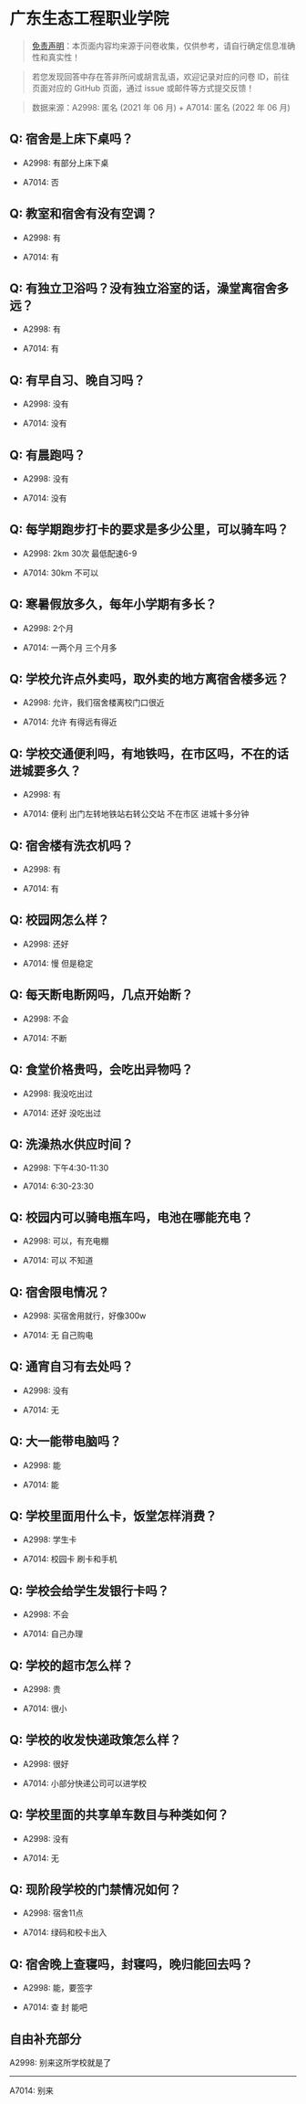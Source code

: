 # 广东生态工程职业学院

> [免责声明](https://colleges.chat/#_3)：本页面内容均来源于问卷收集，仅供参考，请自行确定信息准确性和真实性！

> 若您发现回答中存在答非所问或胡言乱语，欢迎记录对应的问卷 ID，前往页面对应的 GitHub 页面，通过 issue 或邮件等方式提交反馈！

> 数据来源：A2998: 匿名 (2021 年 06 月) + A7014: 匿名 (2022 年 06 月)

## Q: 宿舍是上床下桌吗？

- A2998: 有部分上床下桌

- A7014: 否

## Q: 教室和宿舍有没有空调？

- A2998: 有

- A7014: 有

## Q: 有独立卫浴吗？没有独立浴室的话，澡堂离宿舍多远？

- A2998: 有

- A7014: 有

## Q: 有早自习、晚自习吗？

- A2998: 没有

- A7014: 没有

## Q: 有晨跑吗？

- A2998: 没有

- A7014: 没有

## Q: 每学期跑步打卡的要求是多少公里，可以骑车吗？

- A2998: 2km  30次  最低配速6-9

- A7014: 30km 不可以

## Q: 寒暑假放多久，每年小学期有多长？

- A2998: 2个月

- A7014: 一两个月 三个月多

## Q: 学校允许点外卖吗，取外卖的地方离宿舍楼多远？

- A2998: 允许，我们宿舍楼离校门口很近

- A7014: 允许 有得远有得近

## Q: 学校交通便利吗，有地铁吗，在市区吗，不在的话进城要多久？

- A2998: 有

- A7014: 便利 出门左转地铁站右转公交站 不在市区 进城十多分钟

## Q: 宿舍楼有洗衣机吗？

- A2998: 有

- A7014: 有

## Q: 校园网怎么样？

- A2998: 还好

- A7014: 慢 但是稳定

## Q: 每天断电断网吗，几点开始断？

- A2998: 不会

- A7014: 不断

## Q: 食堂价格贵吗，会吃出异物吗？

- A2998: 我没吃出过

- A7014: 还好 没吃出过

## Q: 洗澡热水供应时间？

- A2998: 下午4:30-11:30

- A7014: 6:30-23:30

## Q: 校园内可以骑电瓶车吗，电池在哪能充电？

- A2998: 可以，有充电棚

- A7014: 可以 不知道

## Q: 宿舍限电情况？

- A2998: 买宿舍用就行，好像300w

- A7014: 无 自己购电

## Q: 通宵自习有去处吗？

- A2998: 没有

- A7014: 无

## Q: 大一能带电脑吗？

- A2998: 能

- A7014: 能

## Q: 学校里面用什么卡，饭堂怎样消费？

- A2998: 学生卡

- A7014: 校园卡 刷卡和手机

## Q: 学校会给学生发银行卡吗？

- A2998: 不会

- A7014: 自己办理

## Q: 学校的超市怎么样？

- A2998: 贵

- A7014: 很小

## Q: 学校的收发快递政策怎么样？

- A2998: 很好

- A7014: 小部分快递公司可以进学校

## Q: 学校里面的共享单车数目与种类如何？

- A2998: 没有

- A7014: 无

## Q: 现阶段学校的门禁情况如何？

- A2998: 宿舍11点

- A7014: 绿码和校卡出入

## Q: 宿舍晚上查寝吗，封寝吗，晚归能回去吗？

- A2998: 能，要签字

- A7014: 查 封 能吧

## 自由补充部分

A2998: 别来这所学校就是了

***

A7014: 别来